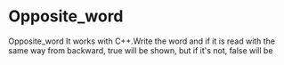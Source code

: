 # Opposite_word
Opposite_word
It works with C++.Write the word and if it is read with the same way from backward, true will be shown, but if it's not, false will be
